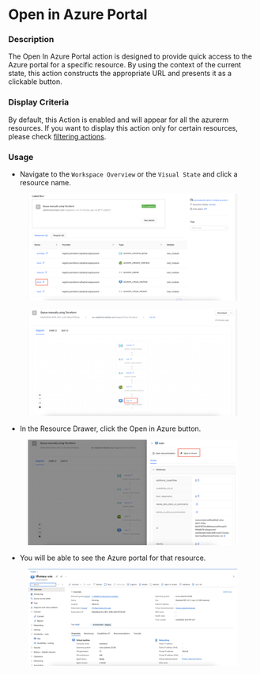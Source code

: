 # Open in Azure Portal

### Description

The Open In Azure Portal action is designed to provide quick access to the Azure portal for a specific resource. By using the context of the current state, this action constructs the appropriate URL and presents it as a clickable button.

### Display Criteria

By default, this Action is enabled and will appear for all the azurerm resources. If you want to display this action only for certain resources, please check  [filtering actions](../developing-actions/filtering-actions.md).

### Usage

* Navigate to the `Workspace Overview` or the `Visual State` and click a resource name.

<figure><img src="../../../../.gitbook/assets/image (393).png" alt=""><figcaption></figcaption></figure>

<figure><img src="../../../../.gitbook/assets/image (394).png" alt=""><figcaption></figcaption></figure>

* In the Resource Drawer, click the Open in Azure button.

<figure><img src="../../../../.gitbook/assets/image (395).png" alt=""><figcaption></figcaption></figure>

* You will be able to see the Azure portal for that resource.

<figure><img src="../../../../.gitbook/assets/image (396).png" alt=""><figcaption></figcaption></figure>

